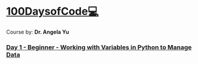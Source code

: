 # [100DaysofCode💻](https://www.udemy.com/course/100-days-of-code/learn/lecture/17837500#overview)
Course by: **Dr. Angela Yu**
### [Day 1 - Beginner - Working with Variables in Python to Manage Data](https://github.com/codenvibes/100DaysofCode/tree/master/Day_1)
